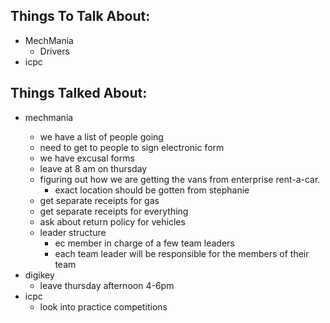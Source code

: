 <h2>Things To Talk About:</h2>

<ul>
<li>MechMania

<ul>
<li>Drivers</li>
</ul></li>
<li>icpc</p></li>
</ul>

<h2>Things Talked About:</h2>

<ul>
<li><p>mechmania

<ul>
<li>we have a list of people going</li>
<li>need to get to people to sign electronic form</li>
<li>we have excusal forms</li>
<li>leave at 8 am on thursday</li>
<li>figuring out how we are getting the vans from enterprise rent-a-car.

<ul>
<li>exact location should be gotten from stephanie</li>
</ul></li>
<li>get separate receipts for gas</li>
<li>get separate receipts for everything</li>
<li>ask about return policy for vehicles</li>
<li>leader structure

<ul>
<li>ec member in charge of a few team leaders</li>
<li>each team leader will be responsible for the members of their team</li>
</ul></li>
</ul></li>
<li>digikey

<ul>
<li>leave thursday afternoon 4-6pm</li>
</ul></li>
<li>icpc

<ul>
<li>look into practice competitions</li>
</ul></li>
</ul>